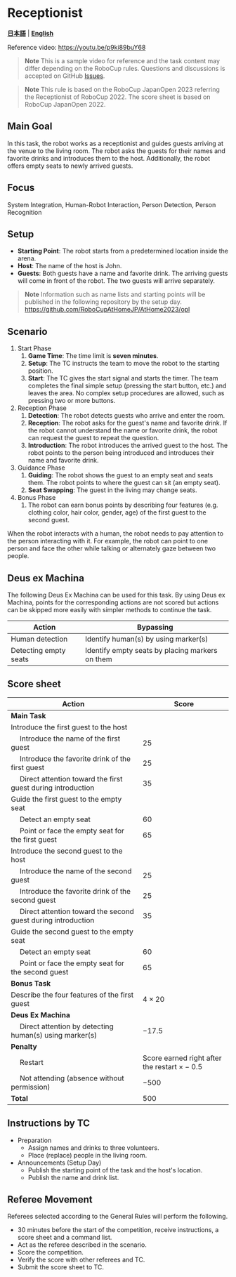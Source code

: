 # Receptionist

[**日本語**](./rc_ja.md) | [**English**](./rc_en.md)

Reference video: https://youtu.be/p9ki89buY68

> **Note**
> This is a sample video for reference and the task content may differ depending on the RoboCup rules.
> Questions and discussions is accepted on GitHub [Issues](https://github.com/RoboCupAtHomeJP/Rule2023/issues).

> **Note**
> This rule is based on the RoboCup JapanOpen 2023 referring the Receptionist of RoboCup 2022. The score sheet is based on RoboCup JapanOpen 2022.

## Main Goal

In this task, the robot works as a receptionist and guides guests arriving at the venue to the living room. The robot asks the guests for their names and favorite drinks and introduces them to the host. Additionally, the robot offers empty seats to newly arrived guests.

## Focus

System Integration, Human-Robot Interaction, Person Detection, Person Recognition

## Setup

- **Starting Point**: The robot starts from a predetermined location inside the arena.
- **Host**: The name of the host is John.
- **Guests**: Both guests have a name and favorite drink. The arriving guests will come in front of the robot. The two guests will arrive separately.

> **Note**
> Information such as name lists and starting points will be published in the following repository by the setup day.
> https://github.com/RoboCupAtHomeJP/AtHome2023/opl

## Scenario

1. Start Phase
   1. **Game Time**: The time limit is **seven minutes**.
   2. **Setup**: The TC instructs the team to move the robot to the starting position.
   3. **Start**: The TC gives the start signal and starts the timer. The team completes the final simple setup (pressing the start button, etc.) and leaves the area. No complex setup procedures are allowed, such as pressing two or more buttons.
2. Reception Phase
   1. **Detection**: The robot detects guests who arrive and enter the room.
   2. **Reception**: The robot asks for the guest's name and favorite drink. If the robot cannot understand the name or favorite drink, the robot can request the guest to repeat the question.
   3. **Introduction**: The robot introduces the arrived guest to the host. The robot points to the person being introduced and introduces their name and favorite drink.
3. Guidance Phase
   1. **Guiding**: The robot shows the guest to an empty seat and seats them. The robot points to where the guest can sit (an empty seat).
   2. **Seat Swapping**: The guest in the living may change seats.
4. Bonus Phase
   1. The robot can earn bonus points by describing four features (e.g. clothing color, hair color, gender, age) of the first guest to the second guest.

When the robot interacts with a human, the robot needs to pay attention to the person interacting with it. For example, the robot can point to one person and face the other while talking or alternately gaze between two people.

## Deus ex Machina

The following Deus Ex Machina can be used for this task. By using Deus ex Machina, points for the corresponding actions are not scored but actions can be skipped more easily with simpler methods to continue the task.

| Action | Bypassing |
| ------ | --------- |
| Human detection | Identify human(s) by using marker(s) |
| Detecting empty seats | Identify empty seats by placing markers on them |

## Score sheet

| Action | Score |
| ------ | ----- |
| **Main Task** |   |
| Introduce the first guest to the host             |  |
| &emsp; Introduce the name of the first guest        | $25$ |
| &emsp; Introduce the favorite drink of the first guest | $25$ |
| &emsp; Direct attention toward the first guest during introduction   | $35$ |
| Guide the first guest to the empty seat         |  |
| &emsp; Detect an empty seat                    | $60$ |
| &emsp; Point or face the empty seat for the first guest              | $65$ |
| Introduce the second guest to the host            |  |
| &emsp; Introduce the name of the second guest       | $25$ |
| &emsp; Introduce the favorite drink of the second guest | $25$ |
| &emsp; Direct attention toward the second guest during introduction   | $35$ |
| Guide the second guest to the empty seat         |  |
| &emsp; Detect an empty seat                    | $60$ |
| &emsp; Point or face the empty seat for the second guest              | $65$ |
| **Bonus Task**                            |   |
| Describe the four features of the first guest        | $4 \times 20$ |
| **Deus Ex Machina** |  |
| &emsp; Direct attention by detecting human(s) using marker(s) | $-17.5$ |
| **Penalty**                            |   |
| &emsp; Restart | Score earned right after the restart $\times -0.5$|
| &emsp; Not attending (absence without permission)                      | $-500$  |
| **Total**                                  | $500$ |

## Instructions by TC

- Preparation
  - Assign names and drinks to three volunteers.
  - Place (replace) people in the living room.
- Announcements (Setup Day)
  - Publish the starting point of the task and the host's location.
  - Publish the name and drink list.

## Referee Movement

Referees selected according to the General Rules will perform the following.

- 30 minutes before the start of the competition, receive instructions, a score sheet and a command list.
- Act as the referee described in the scenario.
- Score the competition.
- Verify the score with other referees and TC.
- Submit the score sheet to TC.
